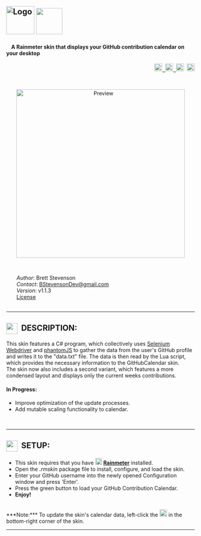 <img src="https://cloud.githubusercontent.com/assets/16360374/18583398/322d04ba-7bbf-11e6-9964-c1958021561a.png" height="75" title="Logo">  <img src="https://cloud.githubusercontent.com/assets/16360374/18583620/88d68768-7bc0-11e6-9baa-2380731c2bd0.png" height="70">
------------------------------------------------------------------------------------------------------------------------
#### &nbsp;&nbsp;&nbsp;&nbsp;A Rainmeter skin that displays your GitHub contribution calendar on your desktop  

<p align="right">
  <a href="https://github.com/JonSn0w/GitHubCalendar/issues">
    <img src="https://img.shields.io/github/issues-raw/badges/shields/website.svg?maxAge=2592000" height="21" title="Issues">&nbsp;
  </a>
  <a href="https://github.com/JonSn0w/GithubCalendar/releases">  
    <img src="https://img.shields.io/github/tag/strongloop/express.svg?maxAge=2592000" height="21" title="Tags">&nbsp;
  </a>
  <span class="badge-paypal"><a href="https://www.paypal.com/cgi-bin/webscr?cmd=_s-xclick&hosted_button_id=E6RKPR34SH6CU" title="Donate to this project using Paypal">
 <img src="https://img.shields.io/badge/paypal-donate-yellow.svg" height="21" title="Donate"></a></span>&nbsp;
  <a href="https://gitter.im/Atomic-Design-UI/Lobby">
        <img src="https://badges.gitter.im/GithubCalendar/Lobby.svg" height="21" title="Gitter">
  </a>
</p>

<br>
  <p align="center">
  <img src="https://github.com/JonSn0w/GitHubCalendar/blob/master/@Resources/preview/Preview.gif" height="450" title="Preview">
  </p>
  <br>

  &nbsp;&nbsp;&nbsp;&nbsp;&nbsp;&nbsp;&nbsp;*Author*: Brett Stevenson  
  &nbsp;&nbsp;&nbsp;&nbsp;&nbsp;&nbsp;&nbsp;*Contact*: BStevensonDev@gmail.com  
  &nbsp;&nbsp;&nbsp;&nbsp;&nbsp;&nbsp;&nbsp;*Version*: v1.1.3  
  &nbsp;&nbsp;&nbsp;&nbsp;&nbsp;&nbsp;&nbsp;[License](https://github.com/JonSn0w/GitHubCalendar/blob/master/Documentation/LICENSE)  
<br>

*********************************************************************************************************  

## <img src="https://cloud.githubusercontent.com/assets/16360374/19178643/6c5d0f2c-8c09-11e6-9188-4d509b26daa5.png" height="30" align="absmiddle">&nbsp;&nbsp;DESCRIPTION:  
  This skin features a C# program, which collectively uses [Selenium Webdriver](http://www.seleniumhq.org/projects/webdriver/) and [phantomJS](http://phantomjs.org) to gather the data from the user's GitHub profile and writes it to the "data.txt" file. The data is then read by the Lua script, which provides the necessary information to the GitHubCalendar skin.  
  The skin now also includes a second variant, which features a more condensed layout and displays only the current weeks contributions.  
 
#### In Progress:  
  * Improve optimization of the update processes.   
  * Add mutable scaling functionality to calendar.  
<br>
  
*********************************************************************************************************

## <img src="https://cloud.githubusercontent.com/assets/16360374/19178642/68628960-8c09-11e6-9a94-cd8461164666.png" height="30" align="absmiddle">&nbsp;&nbsp;SETUP:  
  * This skin requires that you have <img src="https://cloud.githubusercontent.com/assets/16360374/19179032/edf61afc-8c0d-11e6-897e-4f272410e316.png" height="18">&nbsp;[**Rainmeter**](https://www.rainmeter.net/) installed.
  * Open the *.rmskin* package file to install, configure, and load the skin.
  * Enter your GitHub username into the newly opened Configuration window and press 'Enter'.
  * Press the green button to load your GitHub Contribution Calendar.
  * **Enjoy!**  
<br>
  ***Note:*** To update the skin's calendar data, left-click the <img src="https://cloud.githubusercontent.com/assets/16360374/18584256/670cf186-7bc4-11e6-9cae-a1e8b5f454ea.png" height="20"> in the bottom-right corner of the skin.
<br/>

*********************************************************************************************************  
